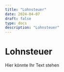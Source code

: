 ```yaml
---
title: "Lohnsteuer"
date: 2024-04-07
draft: false
type: docs
description: "Lohnsteuer"
---
```


# Lohnsteuer

Hier könnte Ihr Text stehen
